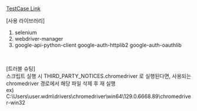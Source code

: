 [TestCase Link](https://docs.google.com/spreadsheets/d/1I97oWxnWm3V7b3F1M-oc-SntYrbt_PvVeWe7kIEaNDU/edit?pli=1&gid=0#gid=0)

[사용 라이브러리]
1. selenium
2. webdriver-manager
3. google-api-python-client google-auth-httplib2 google-auth-oauthlib

<br>

[트러블 슈팅] <br>
스크립트 실행 시 THIRD_PARTY_NOTICES.chromedriver 로 실행된다면, 사용되는 chromedriver 경로에서 해당 파일 삭제 후 재 실행 <br>
ex) C:\Users\user\.wdm\drivers\chromedriver\win64\129.0.6668.89\chromedriver-win32
